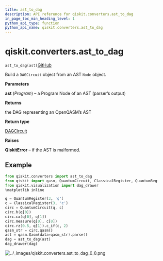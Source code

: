 ```yaml
---
title: ast_to_dag
description: API reference for qiskit.converters.ast_to_dag
in_page_toc_min_heading_level: 1
python_api_type: function
python_api_name: qiskit.converters.ast_to_dag
---
```


# qiskit.converters.ast\_to\_dag

<span id="qiskit.converters.ast_to_dag" />

`ast_to_dag(ast)`[GitHub](https://github.com/qiskit/qiskit/tree/stable/0.21/qiskit/converters/ast_to_dag.py "view source code")

Build a `DAGCircuit` object from an AST `Node` object.

**Parameters**

**ast** (*Program*) – a Program Node of an AST (parser’s output)

**Returns**

the DAG representing an OpenQASM’s AST

**Return type**

[DAGCircuit](qiskit.dagcircuit.DAGCircuit "qiskit.dagcircuit.DAGCircuit")

**Raises**

**QiskitError** – if the AST is malformed.

## Example

```python
from qiskit.converters import ast_to_dag
from qiskit import qasm, QuantumCircuit, ClassicalRegister, QuantumRegister
from qiskit.visualization import dag_drawer
%matplotlib inline

q = QuantumRegister(3, 'q')
c = ClassicalRegister(3, 'c')
circ = QuantumCircuit(q, c)
circ.h(q[0])
circ.cx(q[0], q[1])
circ.measure(q[0], c[0])
circ.rz(0.5, q[1]).c_if(c, 2)
qasm_str = circ.qasm()
ast = qasm.Qasm(data=qasm_str).parse()
dag = ast_to_dag(ast)
dag_drawer(dag)
```

![../\_images/qiskit.converters.ast\_to\_dag\_0\_0.png](/images/api/qiskit/0.37/qiskit.converters.ast_to_dag_0_0.png)

